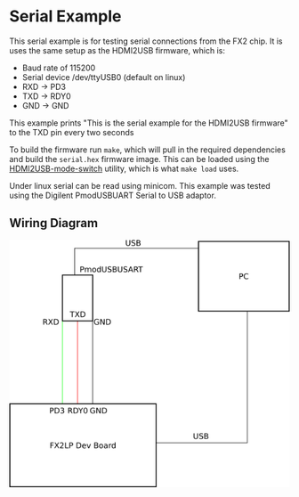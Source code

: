 # Serial Example
This serial example is for testing serial connections from the FX2 chip. It is
uses the same setup as the HDMI2USB firmware, which is:

* Baud rate of 115200
* Serial device /dev/ttyUSB0 (default on linux)
* RXD -> PD3
* TXD -> RDY0
* GND -> GND

This example prints "This is the serial example for the HDMI2USB firmware" to
the TXD pin every two seconds

To build the firmware run `make`, which will pull in the required dependencies
and build the `serial.hex` firmware image. This can be loaded using the 
[HDMI2USB-mode-switch](https://github.com/timvideos/HDMI2USB-mode-switch)
utility, which is what `make load` uses.

Under linux serial can be read using minicom. This example was tested using the
Digilent PmodUSBUART Serial to USB adaptor. 

## Wiring Diagram
![](../../docs/serial_diagram.png)
